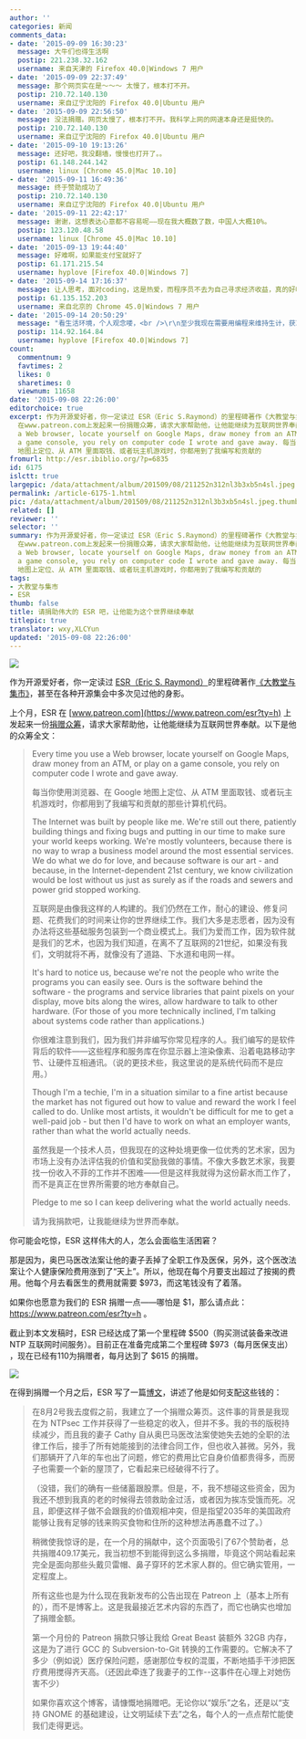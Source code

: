 ```yaml
---
author: ''
categories: 新闻
comments_data:
- date: '2015-09-09 16:30:23'
  message: 大牛们也得生活啊
  postip: 221.238.32.162
  username: 来自天津的 Firefox 40.0|Windows 7 用户
- date: '2015-09-09 22:37:49'
  message: 那个网页实在是～～～ 太慢了，根本打不开。
  postip: 210.72.140.130
  username: 来自辽宁沈阳的 Firefox 40.0|Ubuntu 用户
- date: '2015-09-09 22:56:50'
  message: 没法捐赠。网页太慢了，根本打不开。我科学上网的网速本身还是挺快的。
  postip: 210.72.140.130
  username: 来自辽宁沈阳的 Firefox 40.0|Ubuntu 用户
- date: '2015-09-10 19:13:26'
  message: 还好吧，我没翻墙，慢慢也打开了。。
  postip: 61.148.244.142
  username: linux [Chrome 45.0|Mac 10.10]
- date: '2015-09-11 16:49:36'
  message: 终于赞助成功了
  postip: 210.72.140.130
  username: 来自辽宁沈阳的 Firefox 40.0|Ubuntu 用户
- date: '2015-09-11 22:42:17'
  message: 谢谢，这想表达心意都不容易呢——现在我大概数了数，中国人大概10%。
  postip: 123.120.48.58
  username: linux [Chrome 45.0|Mac 10.10]
- date: '2015-09-13 19:44:40'
  message: 好难啊，如果能支付宝就好了
  postip: 61.171.215.54
  username: hyplove [Firefox 40.0|Windows 7]
- date: '2015-09-14 17:16:37'
  message: 让人思考，面对coding，这是热爱，而程序员不去为自己寻求经济收益，真的好吗？
  postip: 61.135.152.203
  username: 来自北京的 Chrome 45.0|Windows 7 用户
- date: '2015-09-14 20:50:29'
  message: "看生活环境，个人观念喽，<br />\r\n至少我现在需要用编程来维持生计，获取金钱利益。但哪一天，我生活压力没有那么大时，我会用我的空闲时间创造无偿贡献。付出是一种信仰。"
  postip: 114.92.164.84
  username: hyplove [Firefox 40.0|Windows 7]
count:
  commentnum: 9
  favtimes: 2
  likes: 0
  sharetimes: 0
  viewnum: 11658
date: '2015-09-08 22:26:00'
editorchoice: true
excerpt: 作为开源爱好者，你一定读过 ESR（Eric S.Raymond）的里程碑著作《大教堂与集市》，甚至在各种开源集会中多次见过他的身影。 上个月，ESR
  在www.patreon.com上发起来一份捐赠众筹，请求大家帮助他，让他能继续为互联网世界奉献。以下是他的众筹全文：  Every time you use
  a Web browser, locate yourself on Google Maps, draw money from an ATM, or play on
  a game console, you rely on computer code I wrote and gave away. 每当你使用浏览器、在 Google
  地图上定位、从 ATM 里面取钱、或者玩主机游戏时，你都用到了我编写和贡献的
fromurl: http://esr.ibiblio.org/?p=6835
id: 6175
islctt: true
largepic: /data/attachment/album/201509/08/211252n312nl3b3xb5n4sl.jpeg
permalink: /article-6175-1.html
pic: /data/attachment/album/201509/08/211252n312nl3b3xb5n4sl.jpeg.thumb.jpg
related: []
reviewer: ''
selector: ''
summary: 作为开源爱好者，你一定读过 ESR（Eric S.Raymond）的里程碑著作《大教堂与集市》，甚至在各种开源集会中多次见过他的身影。 上个月，ESR
  在www.patreon.com上发起来一份捐赠众筹，请求大家帮助他，让他能继续为互联网世界奉献。以下是他的众筹全文：  Every time you use
  a Web browser, locate yourself on Google Maps, draw money from an ATM, or play on
  a game console, you rely on computer code I wrote and gave away. 每当你使用浏览器、在 Google
  地图上定位、从 ATM 里面取钱、或者玩主机游戏时，你都用到了我编写和贡献的
tags:
- 大教堂与集市
- ESR
thumb: false
title: 请捐助伟大的 ESR 吧，让他能为这个世界继续奉献
titlepic: true
translator: wxy,XLCYun
updated: '2015-09-08 22:26:00'
---
```


![](/data/attachment/album/201509/08/211252n312nl3b3xb5n4sl.jpeg)


作为开源爱好者，你一定读过 [ESR（Eric S. Raymond）](http://esr.ibiblio.org/)的里程碑著作[《大教堂与集市》](http://www.catb.org/esr/writings/cathedral-bazaar)，甚至在各种开源集会中多次见过他的身影。


上个月，ESR 在 [www.patreon.com](https://www.patreon.com/esr?ty=h) 上发起来一份[捐赠众筹](https://www.patreon.com/esr?ty=h)，请求大家帮助他，让他能继续为互联网世界奉献。以下是他的众筹全文：



> 
> Every time you use a Web browser, locate yourself on Google Maps, draw money from an ATM, or play on a game console, you rely on computer code I wrote and gave away.
> 
> 
> 每当你使用浏览器、在 Google 地图上定位、从 ATM 里面取钱、或者玩主机游戏时，你都用到了我编写和贡献的那些计算机代码。
> 
> 
> The Internet was built by people like me. We're still out there, patiently building things and fixing bugs and putting in our time to make sure your world keeps working. We're mostly volunteers, because there is no way to wrap a business model around the most essential services. We do what we do for love, and because software is our art - and because, in the Internet-dependent 21st century, we know civilization would be lost without us just as surely as if the roads and sewers and power grid stopped working.
> 
> 
> 互联网是由像我这样的人构建的。我们仍然在工作，耐心的建设、修复问题、花费我们的时间来让你的世界继续工作。我们大多是志愿者，因为没有办法将这些基础服务包装到一个商业模式上。我们为爱而工作，因为软件就是我们的艺术，也因为我们知道，在离不了互联网的21世纪，如果没有我们，文明就将不再，就像没有了道路、下水道和电网一样。
> 
> 
> It's hard to notice us, because we're not the people who write the programs you can easily see. Ours is the software behind the software - the programs and service libraries that paint pixels on your display, move bits along the wires, allow hardware to talk to other hardware. (For those of you more technically inclined, I'm talking about systems code rather than applications.)
> 
> 
> 你很难注意到我们，因为我们并非编写你常见程序的人。我们编写的是软件背后的软件——这些程序和服务库在你显示器上渲染像素、沿着电路移动字节、让硬件互相通讯。（说的更技术些，我这里说的是系统代码而不是应用。）
> 
> 
> Though I'm a techie, I'm in a situation similar to a fine artist because the market has not figured out how to value and reward the work I feel called to do. Unlike most artists, it wouldn't be difficult for me to get a well-paid job - but then I'd have to work on what an employer wants, rather than what the world actually needs.
> 
> 
> 虽然我是一个技术人员，但我现在的这种处境更像一位优秀的艺术家，因为市场上没有办法评估我的价值和奖励我做的事情。不像大多数艺术家，我要找一份收入不菲的工作并不困难——但是这样我就得为这份薪水而工作了，而不是真正在世界所需要的地方奉献自己。 
> 
> 
> Pledge to me so I can keep delivering what the world actually needs.
> 
> 
> 请为我捐款吧，让我能继续为世界而奉献。
> 
> 
> 


你可能会吃惊，ESR 这样伟大的人，怎么会面临生活困窘？


那是因为，奥巴马医改法案让他的妻子丢掉了全职工作及医保，另外，这个医改法案让个人健康保险费用涨到了“天上”。所以，他现在每个月要支出超过了按揭的费用。他每个月去看医生的费用就需要 $973，而这笔钱没有了着落。


如果你也愿意为我们的 ESR 捐赠一点——哪怕是 $1，那么请点此：<https://www.patreon.com/esr?ty=h> 。


截止到本文发稿时，ESR 已经达成了第一个里程碑 $500（购买测试装备来改进 NTP 互联网时间服务）。目前正在准备完成第二个里程碑 $973（每月医保支出） ，现在已经有110为捐赠者，每月达到了 $615 的捐赠。


![](/data/attachment/album/201509/08/213722lkwiuwakptvipako.png)


在得到捐赠一个月之后，ESR 写了一篇[博文](http://esr.ibiblio.org/?p=6835)，讲述了他是如何支配这些钱的：



> 
> 在8月2号我去度假之前，我建立了一个捐赠众筹页。这件事的背景是我现在为 NTPsec 工作并获得了一些稳定的收入，但并不多。我的书的版税持续减少，而且我的妻子 Cathy 自从奥巴马医改法案使她失去她的全职的法律工作后，接手了所有她能接到的法律合同工作，但也收入甚微。另外，我们那辆开了八年的车也出了问题，修它的费用比它自身价值都贵得多，而房子也需要一个新的屋顶了，它看起来已经破得不行了。
> 
> 
> （没错，我们的确有一些储蓄跟股票。但是，不，我不想碰这些资金，因为我还不想到我真的老的时候得去领救助金过活，或者因为挨冻受饿而死。况且，即便这样子做不会跟我的价值观相冲突，但是指望2035年的美国政府能够让我有足够的钱来购买食物和住所的这种想法再愚蠢不过了。）
> 
> 
> 稍微使我惊讶的是，在一个月的捐献中，这个页面吸引了67个赞助者，总共捐赠409.17美元，我当初想不到能得到这么多捐赠，毕竟这个网站看起来完全是面向那些头戴贝雷帽、鼻子穿环的艺术家人群的。但它确实管用，一定程度上。
> 
> 
> 所有这些也是为什么现在我新发布的公告出现在 Patreon 上（基本上所有的），而不是博客上。这是我最接近艺术内容的东西了，而它也确实也增加了捐赠金额。
> 
> 
> 第一个月份的 Patreon 捐款只够让我给 Great Beast 装额外 32GB 内存，这是为了进行 GCC 的 Subversion-to-Git 转换的工作需要的。它解决不了多少（例如说）医疗保险问题，感谢那位专权的混蛋，不断地插手干涉把医疗费用搅得齐天高。（还因此牵连了我妻子的工作--这事件在心理上对她伤害不少）
> 
> 
> 如果你喜欢这个博客，请慷慨地捐赠吧。无论你以“娱乐”之名，还是以“支持 GNOME 的基础建设，让文明延续下去”之名，每个人的一点点帮忙能使我们走得更远。
> 
> 
>